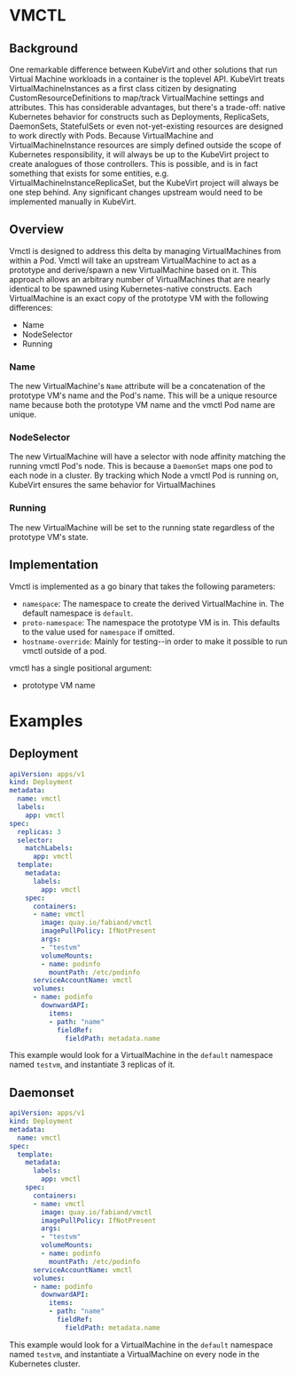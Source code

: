 # VMCTL

## Background

One remarkable difference between KubeVirt and other solutions that run Virtual
Machine workloads in a container is the toplevel API. KubeVirt treats
VirtualMachineInstances as a first class citizen by designating
CustomResourceDefinitions to map/track VirtualMachine settings and attributes.
This has considerable advantages, but there's a trade-off: native Kubernetes
behavior for constructs such as Deployments, ReplicaSets, DaemonSets,
StatefulSets or even not-yet-existing resources are designed to work directly
with Pods. Because VirtualMachine and VirtualMachineInstance resources are
simply defined outside the scope of Kubernetes responsibility, it will always
be up to the KubeVirt project to create analogues of those controllers. This is
possible, and is in fact something that exists for some entities, e.g.
VirtualMachineInstanceReplicaSet, but the KubeVirt project will always be one
step behind. Any significant changes upstream would need to be implemented
manually in KubeVirt.

## Overview

Vmctl is designed to address this delta by managing VirtualMachines from within
a Pod. Vmctl will take an upstream VirtualMachine to act as a prototype and
derive/spawn a new VirtualMachine based on it. This approach allows an
arbitrary number of VirtualMachines that are nearly identical to be spawned
using Kubernetes-native constructs. Each VirtualMachine is an exact copy of the
prototype VM with the following differences:

* Name
* NodeSelector
* Running

### Name

The new VirtualMachine's `Name` attribute will be a concatenation of the
prototype VM's name and the Pod's name. This will be a unique resource name
because both the prototype VM name and the vmctl Pod name are unique.

### NodeSelector

The new VirtualMachine will have a selector with node affinity matching the
running vmctl Pod's node. This is because a `DaemonSet` maps one pod to each
node in a cluster. By tracking which Node a vmctl Pod is running on, KubeVirt
ensures the same behavior for VirtualMachines

### Running

The new VirtualMachine will be set to the running state regardless of the
prototype VM's state.

## Implementation

Vmctl is implemented as a go binary that takes the following parameters:

* `namespace`: The namespace to create the derived VirtualMachine in. The
   default namespace is `default`.
* `proto-namespace`: The namespace the prototype VM is in. This defaults to
   the value used for `namespace` if omitted.
* `hostname-override`: Mainly for testing--in order to make it possible to run
   vmctl outside of a pod.

vmctl has a single positional argument:

* prototype VM name

# Examples

## Deployment

```yaml
apiVersion: apps/v1
kind: Deployment
metadata:
  name: vmctl
  labels:
    app: vmctl
spec:
  replicas: 3
  selector:
    matchLabels:
      app: vmctl
  template:
    metadata:
      labels:
        app: vmctl
    spec:
      containers:
      - name: vmctl
        image: quay.io/fabiand/vmctl
        imagePullPolicy: IfNotPresent
        args:
        - "testvm"
        volumeMounts:
        - name: podinfo
          mountPath: /etc/podinfo
      serviceAccountName: vmctl
      volumes:
      - name: podinfo
        downwardAPI:
          items:
          - path: "name"
            fieldRef:
              fieldPath: metadata.name
```

This example would look for a VirtualMachine in the `default` namespace named
`testvm`, and instantiate 3 replicas of it.


## Daemonset

```yaml
apiVersion: apps/v1
kind: Deployment
metadata:
  name: vmctl
spec:
  template:
    metadata:
      labels:
        app: vmctl
    spec:
      containers:
      - name: vmctl
        image: quay.io/fabiand/vmctl
        imagePullPolicy: IfNotPresent
        args:
        - "testvm"
        volumeMounts:
        - name: podinfo
          mountPath: /etc/podinfo
      serviceAccountName: vmctl
      volumes:
      - name: podinfo
        downwardAPI:
          items:
          - path: "name"
            fieldRef:
              fieldPath: metadata.name
```

This example would look for a VirtualMachine in the `default` namespace named
`testvm`, and instantiate a VirtualMachine on every node in the Kubernetes
cluster.
